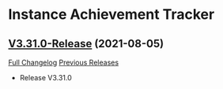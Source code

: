 # Instance Achievement Tracker

## [V3.31.0-Release](https://github.com/Dragnogd/Instance-Achievement-Tracker/tree/V3.31.0-Release) (2021-08-05)
[Full Changelog](https://github.com/Dragnogd/Instance-Achievement-Tracker/commits/V3.31.0-Release) [Previous Releases](https://github.com/Dragnogd/Instance-Achievement-Tracker/releases)

- Release V3.31.0  
